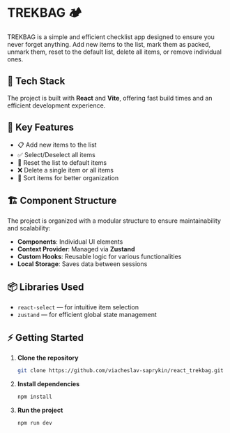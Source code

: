# TREKBAG 🏕️  

TREKBAG is a simple and efficient checklist app designed to ensure you never forget anything. Add new items to the list, mark them as packed, unmark them, reset to the default list, delete all items, or remove individual ones.  

## 🚀 Tech Stack  

The project is built with **React** and **Vite**, offering fast build times and an efficient development experience.  

## 📌 Key Features  
- 📋 Add new items to the list  
- ✅ Select/Deselect all items  
- 🔄 Reset the list to default items  
- ❌ Delete a single item or all items  
- 📌 Sort items for better organization  

## 🏗️ Component Structure  
The project is organized with a modular structure to ensure maintainability and scalability:  
- **Components**: Individual UI elements  
- **Context Provider**: Managed via **Zustand**  
- **Custom Hooks**: Reusable logic for various functionalities  
- **Local Storage**: Saves data between sessions  

## 📦 Libraries Used  
- `react-select` — for intuitive item selection  
- `zustand` — for efficient global state management  

## ⚡ Getting Started  
1. **Clone the repository**  
   ```sh
   git clone https://github.com/viacheslav-saprykin/react_trekbag.git
2. **Install dependencies**
    ```sh
    npm install
3. **Run the project**
    ```sh
    npm run dev
